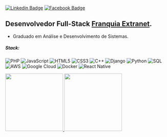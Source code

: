 [![Linkedin Badge](https://img.shields.io/badge/-LinkedIn-blue?style=flat-square&logo=Linkedin&logoColor=white&link=https://www.linkedin.com/in/dhionathan-jobim-19905b1a4/)](https://www.linkedin.com/in/dhionathan-jobim-19905b1a4/)
[![Facebook Badge](https://img.shields.io/badge/-Facebook-blue)](https://www.facebook.com/dhionathan.jobim)

##  Desenvolvedor Full-Stack  <a href="https://www.extranet.com.br/" target="_blank" rel="noopener noreferrer" >Franquia Extranet</a>.
* Graduado em Análise e Desenvolvimento de Sistemas.
##### Stack:
![PHP](https://img.shields.io/badge/-PHP-1a165f?style=flat-square&logo=php)
![JavaScript](https://img.shields.io/badge/-JavaScript-9e7e15?style=flat-square&logo=javascript)
![HTML5](https://img.shields.io/badge/-HTML5-E34F26?style=flat-square&logo=html5&logoColor=white)
![CSS3](https://img.shields.io/badge/-CSS3-1572B6?style=flat-square&logo=css3)
![C++](https://img.shields.io/badge/-C,%20C%2B%2B-54778c?style=flat-square&logo=c%2B%2B)
![Django](https://img.shields.io/badge/Django-109934?style=flat-square&logo=django)
![Python](https://img.shields.io/badge/-Python-0c0c0c?style=flat-square&logo=python)
![SQL](https://img.shields.io/badge/-MySQL-0c0c0c?style=flat-square&logo=mysql)
![AWS](https://img.shields.io/badge/AWS-0c0c0c?style=flat-square&logo=amazon)
![Google Cloud](https://img.shields.io/badge/GCP-0c0c0c?style=flat-square&logo=googlecloud)
![Docker](https://img.shields.io/badge/Docker-0c0c0c?style=flat-square&logo=docker)
![React Native](https://img.shields.io/badge/ReactNative-0c0c0c?style=flat-square&logo=react)




<a href="https://github.com/dhionathan01">
<img height="180em" src="https://github-readme-stats-sigma-five.vercel.app/api?username=dhionathan01&show_icons=true&theme=nord&include_all_commits=true&count_private=true"/>
<img height="180em" src="https://github-readme-stats-sigma-five.vercel.app/api/top-langs/?username=dhionathan01&size_weight=0&count_weight=1&layout=compact&langs_count=7&theme=nord"/>




